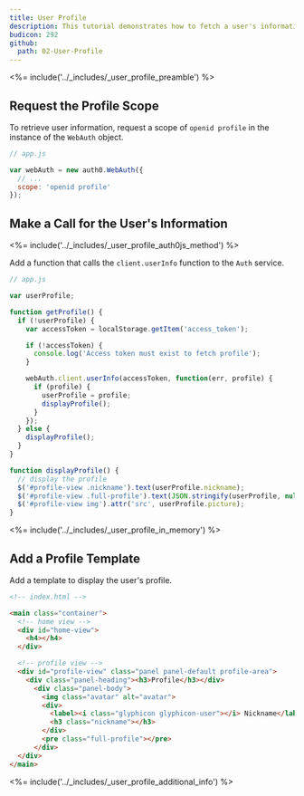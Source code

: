 ```yaml
---
title: User Profile
description: This tutorial demonstrates how to fetch a user's information from Auth0
budicon: 292
github:
  path: 02-User-Profile
---
```

<%= include('../_includes/_user_profile_preamble') %>

## Request the Profile Scope

To retrieve user information, request a scope of `openid profile` in the instance of the `WebAuth` object.

```js
// app.js

var webAuth = new auth0.WebAuth({
  // ...
  scope: 'openid profile'
});
``` 

## Make a Call for the User's Information

<%= include('../_includes/_user_profile_auth0js_method') %>

Add a function that calls the `client.userInfo` function to the `Auth` service.

```js
// app.js

var userProfile;

function getProfile() {
  if (!userProfile) {
    var accessToken = localStorage.getItem('access_token');

    if (!accessToken) {
      console.log('Access token must exist to fetch profile');
    }

    webAuth.client.userInfo(accessToken, function(err, profile) {
      if (profile) {
        userProfile = profile;
        displayProfile();
      }
    });
  } else {
    displayProfile();
  }
}

function displayProfile() {
  // display the profile
  $('#profile-view .nickname').text(userProfile.nickname);
  $('#profile-view .full-profile').text(JSON.stringify(userProfile, null, 2));
  $('#profile-view img').attr('src', userProfile.picture);
}
```

<%= include('../_includes/_user_profile_in_memory') %>

## Add a Profile Template

Add a template to display the user's profile.

```html
<!-- index.html -->

<main class="container">
  <!-- home view -->
  <div id="home-view">
    <h4></h4>
  </div>

  <!-- profile view -->
  <div id="profile-view" class="panel panel-default profile-area">
    <div class="panel-heading"><h3>Profile</h3></div>
      <div class="panel-body">
        <img class="avatar" alt="avatar">
        <div>
          <label><i class="glyphicon glyphicon-user"></i> Nickname</label>
          <h3 class="nickname"></h3>
        </div>
        <pre class="full-profile"></pre>
      </div>
  </div>
</main>
```

<%= include('../_includes/_user_profile_additional_info') %>